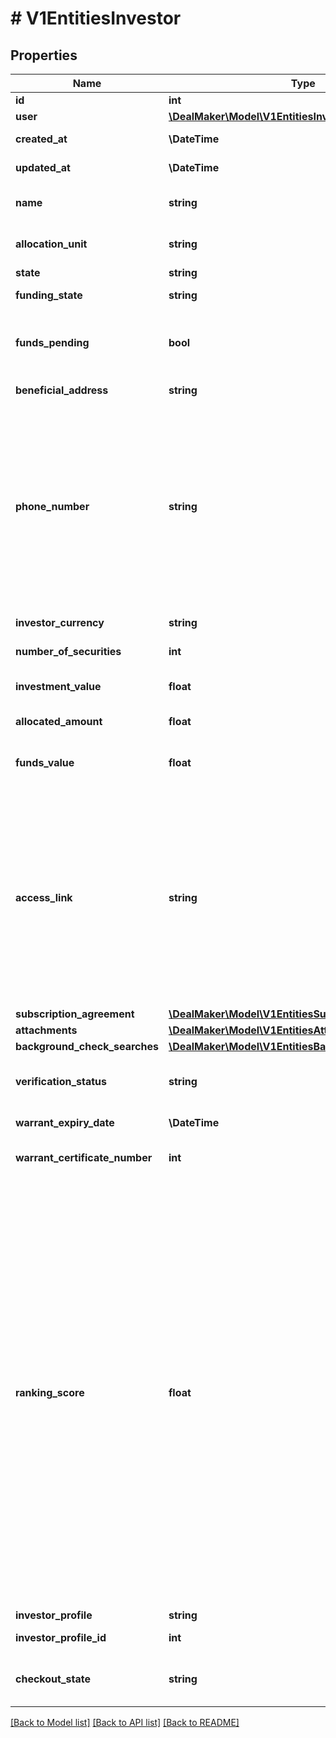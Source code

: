 # # V1EntitiesInvestor

## Properties

Name | Type | Description | Notes
------------ | ------------- | ------------- | -------------
**id** | **int** | Investor id. | [optional]
**user** | [**\DealMaker\Model\V1EntitiesInvestorUser**](V1EntitiesInvestorUser.md) |  | [optional]
**created_at** | **\DateTime** | The creation time. | [optional]
**updated_at** | **\DateTime** | The last update time. | [optional]
**name** | **string** | The full name of the investor. | [optional]
**allocation_unit** | **string** | The allocation unit. | [optional]
**state** | **string** | The state. | [optional]
**funding_state** | **string** | The funding state. | [optional]
**funds_pending** | **bool** | True if any funds are pending; false otherwise. | [optional]
**beneficial_address** | **string** | The address. | [optional]
**phone_number** | **string** | The beneficial phone number associated with the investor. If there is no phone number, this returns the phone number associated with the user profile. | [optional]
**investor_currency** | **string** | The investor currency. | [optional]
**number_of_securities** | **int** | The number of securities. | [optional]
**investment_value** | **float** | The current investment value. | [optional]
**allocated_amount** | **float** | The amount allocated. | [optional]
**funds_value** | **float** | The current amount that has been funded. | [optional]
**access_link** | **string** | The access link for the investor. This is the access link for the specific investment, not the user. If the same user has multiple investments, each one will have a different access link. | [optional]
**subscription_agreement** | [**\DealMaker\Model\V1EntitiesSubscriptionAgreement**](V1EntitiesSubscriptionAgreement.md) |  | [optional]
**attachments** | [**\DealMaker\Model\V1EntitiesAttachment**](V1EntitiesAttachment.md) |  | [optional]
**background_check_searches** | [**\DealMaker\Model\V1EntitiesBackgroundCheckSearch**](V1EntitiesBackgroundCheckSearch.md) |  | [optional]
**verification_status** | **string** | The current 506c verification state. | [optional]
**warrant_expiry_date** | **\DateTime** | The warrant expiry date. | [optional]
**warrant_certificate_number** | **int** | The warrant certificate number. | [optional]
**ranking_score** | **float** | A value &#x60;[0, 1]&#x60; that represents the propensity for the investor to complete payment for the investment. A larger value indicates a higher likelihood of payment, as predicted by DealMaker’s machine learning algorithm. This field will only populate if DealMaker Compass is enabled for a deal and the investor &#x60;funds_state&#x60; value is not &#x60;funded&#x60; or &#x60;overfunded&#x60; | [optional]
**investor_profile** | **string** |  | [optional]
**investor_profile_id** | **int** | The investor profile id. | [optional]
**checkout_state** | **string** | Current state on checkout page. | [optional]

[[Back to Model list]](../../README.md#models) [[Back to API list]](../../README.md#endpoints) [[Back to README]](../../README.md)
